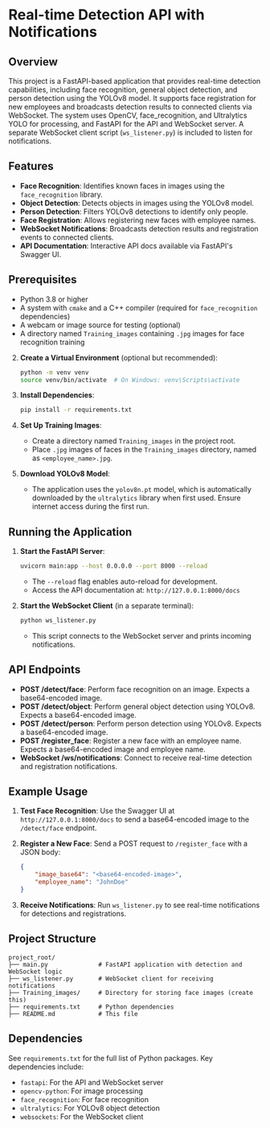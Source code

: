 # Real-time Detection API with Notifications

## Overview
This project is a FastAPI-based application that provides real-time detection capabilities, including face recognition, general object detection, and person detection using the YOLOv8 model. It supports face registration for new employees and broadcasts detection results to connected clients via WebSocket. The system uses OpenCV, face_recognition, and Ultralytics YOLO for processing, and FastAPI for the API and WebSocket server. A separate WebSocket client script (`ws_listener.py`) is included to listen for notifications.

## Features
- **Face Recognition**: Identifies known faces in images using the `face_recognition` library.
- **Object Detection**: Detects objects in images using the YOLOv8 model.
- **Person Detection**: Filters YOLOv8 detections to identify only people.
- **Face Registration**: Allows registering new faces with employee names.
- **WebSocket Notifications**: Broadcasts detection results and registration events to connected clients.
- **API Documentation**: Interactive API docs available via FastAPI's Swagger UI.

## Prerequisites
- Python 3.8 or higher
- A system with `cmake` and a C++ compiler (required for `face_recognition` dependencies)
- A webcam or image source for testing (optional)
- A directory named `Training_images` containing `.jpg` images for face recognition training


2. **Create a Virtual Environment** (optional but recommended):
   ```bash
   python -m venv venv
   source venv/bin/activate  # On Windows: venv\Scripts\activate
   ```

3. **Install Dependencies**:
   ```bash
   pip install -r requirements.txt
   ```

4. **Set Up Training Images**:
   - Create a directory named `Training_images` in the project root.
   - Place `.jpg` images of faces in the `Training_images` directory, named as `<employee_name>.jpg`.

5. **Download YOLOv8 Model**:
   - The application uses the `yolov8n.pt` model, which is automatically downloaded by the `ultralytics` library when first used. Ensure internet access during the first run.

## Running the Application
1. **Start the FastAPI Server**:
   ```bash
   uvicorn main:app --host 0.0.0.0 --port 8000 --reload
   ```
   - The `--reload` flag enables auto-reload for development.
   - Access the API documentation at: `http://127.0.0.1:8000/docs`

2. **Start the WebSocket Client** (in a separate terminal):
   ```bash
   python ws_listener.py
   ```
   - This script connects to the WebSocket server and prints incoming notifications.

## API Endpoints
- **POST /detect/face**: Perform face recognition on an image. Expects a base64-encoded image.
- **POST /detect/object**: Perform general object detection using YOLOv8. Expects a base64-encoded image.
- **POST /detect/person**: Perform person detection using YOLOv8. Expects a base64-encoded image.
- **POST /register_face**: Register a new face with an employee name. Expects a base64-encoded image and employee name.
- **WebSocket /ws/notifications**: Connect to receive real-time detection and registration notifications.

## Example Usage
1. **Test Face Recognition**:
   Use the Swagger UI at `http://127.0.0.1:8000/docs` to send a base64-encoded image to the `/detect/face` endpoint.

2. **Register a New Face**:
   Send a POST request to `/register_face` with a JSON body:
   ```json
   {
       "image_base64": "<base64-encoded-image>",
       "employee_name": "JohnDoe"
   }
   ```

3. **Receive Notifications**:
   Run `ws_listener.py` to see real-time notifications for detections and registrations.

## Project Structure
```
project_root/
├── main.py              # FastAPI application with detection and WebSocket logic
├── ws_listener.py       # WebSocket client for receiving notifications
├── Training_images/     # Directory for storing face images (create this)
├── requirements.txt     # Python dependencies
├── README.md            # This file
```

## Dependencies
See `requirements.txt` for the full list of Python packages. Key dependencies include:
- `fastapi`: For the API and WebSocket server
- `opencv-python`: For image processing
- `face_recognition`: For face recognition
- `ultralytics`: For YOLOv8 object detection
- `websockets`: For the WebSocket client

